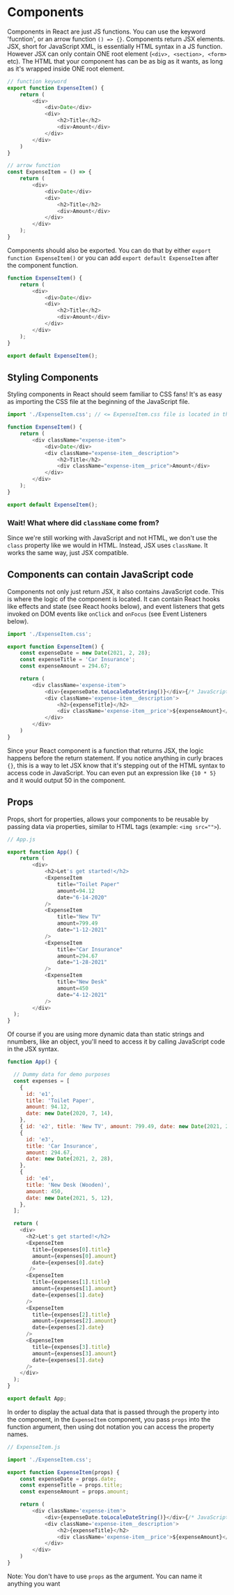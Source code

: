 # Components

Components in React are just JS functions. You can use the keyword 'fucntion',
or an arrow function ```() => {}```. Components return JSX elements. JSX, short for
JavaScript XML, is essentially HTML syntax in a JS function. However JSX can
only contain ONE root element (```<div>, <section>, <form>``` etc). The HTML that
your component has can be as big as it wants, as long as it's wrapped inside
ONE root element.

```js
// function keyword
export function ExpenseItem() {
    return (
        <div>
            <div>Date</div>
            <div>
                <h2>Title</h2>
                <div>Amount</div>
            </div>
        </div>
    )
}

// arrow function
const ExpenseItem = () => {
    return (
        <div>
            <div>Date</div>
            <div>
                <h2>Title</h2>
                <div>Amount</div>
            </div>
        </div>
    );
}
```

Components should also be exported. You can do that by either ```export function ExpenseItem()``` or you can add ```export default ExpenseItem``` after the component function.

```js
function ExpenseItem() {
    return (
        <div>
            <div>Date</div>
            <div>
                <h2>Title</h2>
                <div>Amount</div>
            </div>
        </div>
    );
}

export default ExpenseItem();
```

## Styling Components

Styling components in React should seem familiar to CSS fans! It's as easy as importing the CSS file at the beginning of the JavaScript file.

```js
import './ExpenseItem.css'; // <= ExpenseItem.css file is located in the components folder

function ExpenseItem() {
    return (
        <div className="expense-item">
            <div>Date</div>
            <div className="expense-item__description">
                <h2>Title</h2>
                <div className="expense-item__price">Amount</div>
            </div>
        </div>
    );
}

export default ExpenseItem();
```

### Wait! What where did ```className``` come from?

Since we're still working with JavaScript and not HTML, we don't use the ```class``` property like we would in HTML. Instead, JSX uses ```className```. It works the same way, just JSX compatible.

## Components can contain JavaScript code

Components not only just return JSX, it also contains JavaScript code. This is where the logic of the component is located. It can contain React hooks like effects and state (see React hooks below), and event listeners that gets invoked on DOM events like ```onClick``` and ```onFocus``` (see Event Listeners below).

```js
import './ExpenseItem.css';

export function ExpenseItem() {
    const expenseDate = new Date(2021, 2, 28);
    const expenseTitle = 'Car Insurance';
    const expenseAmount = 294.67;

    return (
        <div className='expense-item'>
            <div>{expenseDate.toLocaleDateString()}</div>{/* JavaScript Date objects doesn't parse into JSX, so you have to convert it to a string. */}
            <div className='expense-item__description'>
                <h2>{expenseTitle}</h2>
                <div className='expense-item__price'>${expenseAmount}</div>
            </div>
        </div>
    )
}
```

Since your React component is a function that returns JSX, the logic happens before the return statement.
If you notice anything in curly braces ```{}```, this is a way to let JSX know that it's stepping out of the HTML syntax to access code in JavaScript.
You can even put an expression like ```{10 * 5}``` and it would output 50 in the component.

## Props

Props, short for properties, allows your components to be reusable by passing data via properties, similar to HTML tags (example: ```<img src="">```).

```js
// App.js

export function App() {
    return (
        <div>
            <h2>Let's get started!</h2>
            <ExpenseItem 
                title="Toilet Paper" 
                amount=94.12 
                date="6-14-2020"
            />
            <ExpenseItem 
                title="New TV" 
                amount=799.49 
                date="1-12-2021"
            />
            <ExpenseItem 
                title="Car Insurance"
                amount=294.67
                date="1-28-2021" 
            />
            <ExpenseItem 
                title="New Desk"
                amount=450
                date="4-12-2021"
            />
        </div>
  );
}
```

Of course if you are using more dynamic data than static strings and nnumbers, like an object, you'll need to access it by calling JavaScript code in the JSX syntax.

```js
function App() {

  // Dummy data for demo purposes
  const expenses = [
    {
      id: 'e1',
      title: 'Toilet Paper',
      amount: 94.12,
      date: new Date(2020, 7, 14),
    },
    { id: 'e2', title: 'New TV', amount: 799.49, date: new Date(2021, 2, 12) },
    {
      id: 'e3',
      title: 'Car Insurance',
      amount: 294.67,
      date: new Date(2021, 2, 28),
    },
    {
      id: 'e4',
      title: 'New Desk (Wooden)',
      amount: 450,
      date: new Date(2021, 5, 12),
    },
  ];

  return (
    <div>
      <h2>Let's get started!</h2>
      <ExpenseItem 
        title={expenses[0].title}
        amount={expenses[0].amount}
        date={expenses[0].date}
       />
      <ExpenseItem
        title={expenses[1].title}
        amount={expenses[1].amount}
        date={expenses[1].date} 
      />
      <ExpenseItem
        title={expenses[2].title}
        amount={expenses[2].amount}
        date={expenses[2].date} 
      />
      <ExpenseItem 
        title={expenses[3].title}
        amount={expenses[3].amount}
        date={expenses[3].date}
      />
    </div>
  );
}

export default App;
```

In order to display the actual data that is passed through the property into the
component, in the ```ExpenseItem``` component, you pass ```props``` into the
function argument, then using dot notation you can access the property names.

```js
// ExpenseItem.js

import './ExpenseItem.css';

export function ExpenseItem(props) {
    const expenseDate = props.date;
    const expenseTitle = props.title;
    const expenseAmount = props.amount;

    return (
        <div className='expense-item'>
            <div>{expenseDate.toLocaleDateString()}</div>{/* JavaScript Date objects doesn't parse into JSX, so you have to convert it to a string. */}
            <div className='expense-item__description'>
                <h2>{expenseTitle}</h2>
                <div className='expense-item__price'>${expenseAmount}</div>
            </div>
        </div>
    )
}
```

Note: You don't have to use ```props``` as the argument. You can name it anything
you want
